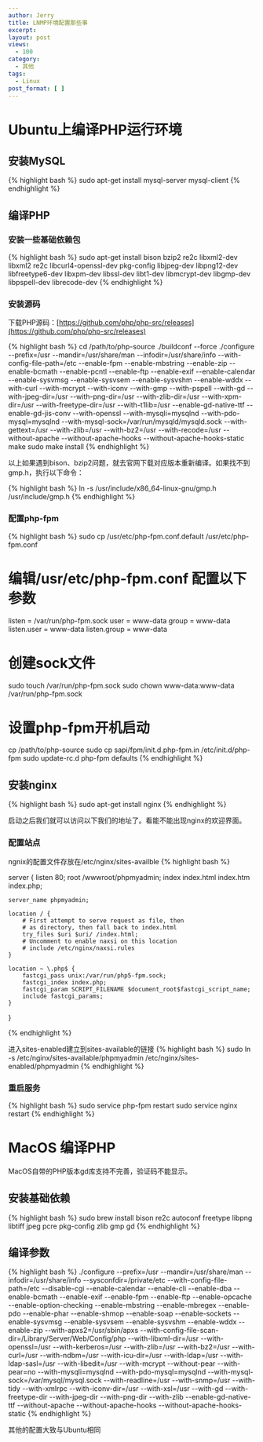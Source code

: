 ```yaml
---
author: Jerry
title: LNMP环境配置那些事
excerpt:
layout: post
views:
  - 100
category:
  - 其他
tags:
  - Linux
post_format: [ ]
---
```


# Ubuntu上编译PHP运行环境

## 安装MySQL

{% highlight bash %}
sudo apt-get install mysql-server mysql-client
{% endhighlight %}


## 编译PHP

### 安装一些基础依赖包

{% highlight bash %}
sudo apt-get install bison bzip2 re2c libxml2-dev libxml2 re2c libcurl4-openssl-dev pkg-config libjpeg-dev libpng12-dev libfreetype6-dev libxpm-dev libssl-dev libt1-dev libmcrypt-dev libgmp-dev libpspell-dev librecode-dev
{% endhighlight %}

### 安装源码

下载PHP源码：[https://github.com/php/php-src/releases](https://github.com/php/php-src/releases)

{% highlight bash %}
cd /path/to/php-source
./buildconf --force
./configure  --prefix=/usr --mandir=/usr/share/man --infodir=/usr/share/info  --with-config-file-path=/etc --enable-fpm  --enable-mbstring  --enable-zip  --enable-bcmath  --enable-pcntl  --enable-ftp  --enable-exif  --enable-calendar  --enable-sysvmsg  --enable-sysvsem  --enable-sysvshm  --enable-wddx  --with-curl  --with-mcrypt  --with-iconv  --with-gmp  --with-pspell  --with-gd  --with-jpeg-dir=/usr  --with-png-dir=/usr  --with-zlib-dir=/usr  --with-xpm-dir=/usr  --with-freetype-dir=/usr  --with-t1lib=/usr  --enable-gd-native-ttf  --enable-gd-jis-conv  --with-openssl --with-mysqli=mysqlnd --with-pdo-mysql=mysqlnd --with-mysql-sock=/var/run/mysqld/mysqld.sock  --with-gettext=/usr  --with-zlib=/usr  --with-bz2=/usr  --with-recode=/usr --without-apache --without-apache-hooks --without-apache-hooks-static
make
sudo make install
{% endhighlight %}

以上如果遇到bison、bzip2问题，就去官网下载对应版本重新编译。如果找不到gmp.h，执行以下命令：

{% highlight bash %}
ln -s /usr/include/x86_64-linux-gnu/gmp.h /usr/include/gmp.h 
{% endhighlight %}

### 配置php-fpm

{% highlight bash %}
sudo cp /usr/etc/php-fpm.conf.default /usr/etc/php-fpm.conf

# 编辑/usr/etc/php-fpm.conf 配置以下参数

listen = /var/run/php-fpm.sock
user = www-data
group = www-data
listen.user = www-data
listen.group = www-data

# 创建sock文件
sudo touch /var/run/php-fpm.sock
sudo chown www-data:www-data /var/run/php-fpm.sock

# 设置php-fpm开机启动
cp /path/to/php-source
sudo cp sapi/fpm/init.d.php-fpm.in /etc/init.d/php-fpm
sudo update-rc.d php-fpm defaults
{% endhighlight %}

## 安装nginx

{% highlight bash %}
sudo apt-get install nginx
{% endhighlight %}

启动之后我们就可以访问以下我们的地址了。看能不能出现nginx的欢迎界面。

### 配置站点

ngnix的配置文件存放在/etc/nginx/sites-availble
{% highlight bash %}

server {
    listen   80;
    root /wwwroot/phpmyadmin;
    index index.html index.htm index.php;

    server_name phpmyadmin;

    location / {
        # First attempt to serve request as file, then
        # as directory, then fall back to index.html
        try_files $uri $uri/ /index.html;
        # Uncomment to enable naxsi on this location
        # include /etc/nginx/naxsi.rules
    }

    location ~ \.php$ {
        fastcgi_pass unix:/var/run/php5-fpm.sock;
        fastcgi_index index.php;
        fastcgi_param SCRIPT_FILENAME $document_root$fastcgi_script_name;
        include fastcgi_params;
    }
}

{% endhighlight %}

进入sites-enabled建立到sites-available的链接
{% highlight bash %}
sudo ln -s /etc/nginx/sites-available/phpmyadmin /etc/nginx/sites-enabled/phpmyadmin
{% endhighlight %}

### 重启服务
{% highlight bash %}
sudo service php-fpm restart
sudo service nginx restart
{% endhighlight %}

# MacOS 编译PHP

MacOS自带的PHP版本gd库支持不完善，验证码不能显示。

## 安装基础依赖

{% highlight bash %}
sudo brew install bison re2c autoconf freetype libpng libtiff jpeg pcre pkg-config zlib gmp gd
{% endhighlight %}

## 编译参数

{% highlight bash %}
./configure --prefix=/usr --mandir=/usr/share/man --infodir=/usr/share/info --sysconfdir=/private/etc --with-config-file-path=/etc --disable-cgi --enable-calendar --enable-cli --enable-dba --enable-bcmath --enable-exif --enable-fpm --enable-ftp --enable-opcache --enable-option-checking --enable-mbstring --enable-mbregex --enable-pdo --enable-phar --enable-shmop --enable-soap --enable-sockets --enable-sysvmsg --enable-sysvsem --enable-sysvshm --enable-wddx --enable-zip --with-apxs2=/usr/sbin/apxs  --with-config-file-scan-dir=/Library/Server/Web/Config/php --with-libxml-dir=/usr --with-openssl=/usr --with-kerberos=/usr --with-zlib=/usr --with-bz2=/usr --with-curl=/usr --with-ndbm=/usr --with-icu-dir=/usr --with-ldap=/usr --with-ldap-sasl=/usr --with-libedit=/usr --with-mcrypt --without-pear --with-pear=no --with-mysqli=mysqlnd --with-pdo-mysql=mysqlnd --with-mysql-sock=/var/mysql/mysql.sock --with-readline=/usr --with-snmp=/usr --with-tidy --with-xmlrpc --with-iconv-dir=/usr --with-xsl=/usr --with-gd --with-freetype-dir --with-jpeg-dir --with-png-dir --with-zlib --enable-gd-native-ttf --without-apache --without-apache-hooks --without-apache-hooks-static
{% endhighlight %}

其他的配置大致与Ubuntu相同
